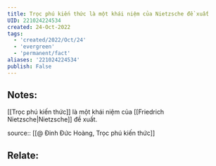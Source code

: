 ```yaml
---
title: Trọc phú kiến thức là một khái niệm của Nietzsche đề xuất
UID: 221024224534
created: 24-Oct-2022
tags:
  - 'created/2022/Oct/24'
  - 'evergreen'
  - 'permanent/fact'
aliases: '221024224534'
publish: False
---
```

## Notes:
[[Trọc phú kiến thức]] là một khái niệm của [[Friedrich Nietzsche|Nietzsche]] đề xuất.

source:: [[@ Đinh Đức Hoàng, Trọc phú kiến thức]]

## Relate:
